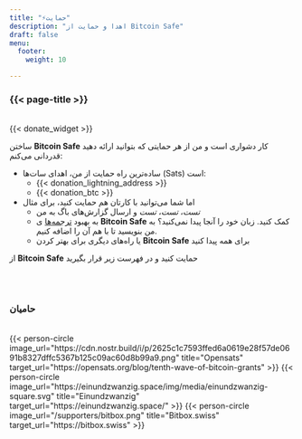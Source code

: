 ```yaml
---
title: "⚡حمایت"
description: "اهدا و حمایت از Bitcoin Safe"
draft: false
menu:
  footer:
    weight: 10 

---
```


### {{< page-title >}} 


<br>
{{< donate_widget >}}

ساختن **Bitcoin Safe** کار دشواری است و من از هر حمایتی که بتوانید ارائه دهید قدردانی می‌کنم:
- ساده‌ترین راه حمایت از من، اهدای سات‌ها (Sats) است: 
  - {{< donation_lightning_address >}}
  - {{< donation_btc >}}
- اما شما می‌توانید با کارتان هم حمایت کنید، برای مثال
  -   *تست*، *تست*، *تست* و ارسال گزارش‌های باگ به من
  - به بهبود [ترجمه‌ها](https://hosted.weblate.org/engage/bitcoin-safe/) ‌ی **Bitcoin Safe** کمک کنید. زبان خود را آنجا پیدا نمی‌کنید؟ به من بنویسید تا با هم آن را اضافه کنیم.
  - یا راه‌های دیگری برای بهتر کردن **Bitcoin Safe** برای همه پیدا کنید

از **Bitcoin Safe** حمایت کنید و در فهرست زیر قرار بگیرید

<br>
<br>

### حامیان

<br> 
 

<div class="row">
  {{< person-circle image_url="https://cdn.nostr.build/i/p/2625c1c7593ffed6a0619e28f57de0691b8327dffc5367b125c09ac60d8b99a9.png" title="Opensats" target_url="https://opensats.org/blog/tenth-wave-of-bitcoin-grants" >}}
  {{< person-circle image_url="https://einundzwanzig.space/img/media/einundzwanzig-square.svg" title="Einundzwanzig" target_url="https://einundzwanzig.space/" >}}
  {{< person-circle image_url="/supporters/bitbox.png" title="Bitbox.swiss" target_url="https://bitbox.swiss" >}}



</div>